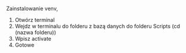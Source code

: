 Zainstalowanie venv,
1. Otwórz terminal
2. Wejdz w terminalu do folderu z bazą danych do folderu Scripts (cd (nazwa folderu))
3. Wpisz activate
4. Gotowe